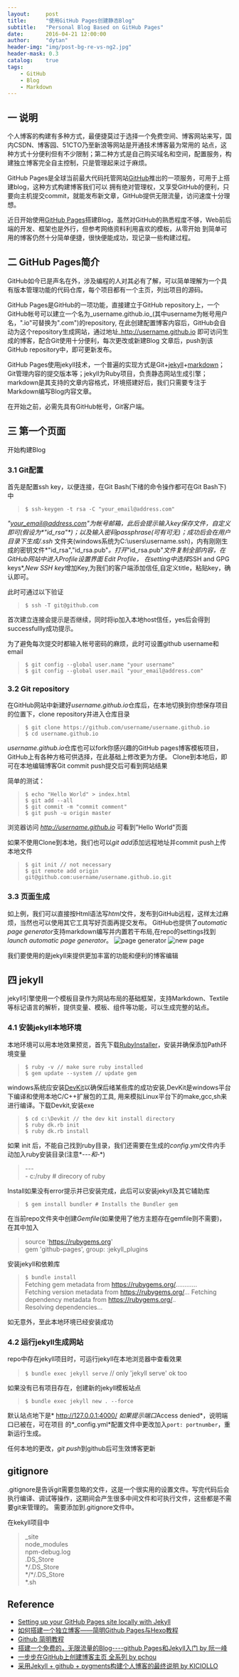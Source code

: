 ```yaml
---
layout:     post
title:      "使用GitHub Pages创建静态Blog"
subtitle:   "Personal Blog Based on GitHub Pages"
date:       2016-04-21 12:00:00
author:     "dytan"
header-img: "img/post-bg-re-vs-ng2.jpg"
header-mask: 0.3
catalog:    true
tags:
    - GitHub
    - Blog
    - Markdown
---
```


<script type="text/javascript" src="http://cdn.mathjax.org/mathjax/latest/MathJax.js?config=default"></script>

## 一 说明

个人博客的构建有多种方式，最便捷莫过于选择一个免费空间、博客网站来写，国内CSDN、博客园、51CTO乃至新浪等网站是开通技术博客最为常用的
站点，这种方式十分便利但有不少限制；第二种方式是自己购买域名和空间，配置服务，构建独立博客完全自主控制，只是管理起来过于麻烦。

GitHub Pages是全球当前最大代码托管网站[GitHub](https://www.github.com)推出的一项服务，可用于上搭建blog，这种方式构建博客我们可以
拥有绝对管理权，又享受GitHub的便利，只要向主机提交commit，就能发布新文章，GitHub提供无限流量，访问速度十分理想。

近日开始使用[GitHub Pages](https://pages.github.com/)搭建Blog，虽然对GitHub的熟悉程度不够，Web前后端的开发、框架也是外行，但参考网络资料利用喜欢的模板，从零开始
到简单可用的博客仍然十分简单便捷，很快便能成功，现记录一些构建过程。

## 二 GitHub Pages简介

GitHub如今已是声名在外，涉及编程的人对其必有了解，可以简单理解为一个具有版本管理功能的代码仓库，每个项目都有一个主页，列出项目的源码。

GitHub Pages是GitHub的一项功能，直接建立于GitHub repository上，一个GitHub帐号可以建立一个名为_username.github.io_(其中username为帐号用户名，".io"可替换为".com")的repository,
在此创建配置博客内容后，GitHub会自动为这个repository生成网站，通过地址_http://username.github.io 即可访问生成的博客，配合Git使用十分便利，每次更改或新建Blog
文章后，push到该GitHub repository中，即可更新发布。

GitHub Pages使用jekyll技术，一个普遍的实现方式是Git+[jekyll](http://jekyllbootstrap.com/usage/jekyll-quick-start.html)+[markdown](http://wowubuntu.com/markdown)；
Git管理内容的提交版本等；jekyll为Ruby项目，负责静态网站生成引擎；markdown是其支持的文章内容格式，环境搭建好后，我们只需要专注于Markdown编写Blog内容文章。

在开始之前，必需先具有GitHub帐号，Git客户端。

## 三 第一个页面

开始构建Blog

### 3.1 Git配置

首先是配置ssh key，以便连接，在Git Bash(下绪的命令操作都可在Git Bash下)中

>`$ ssh-keygen -t rsa -C "your_email@address.com"` 

_"your_email@address.com"_为帐号邮箱，此后会提示输入key保存文件，自定义即可(假设为*"id_rsa"*)；以及输入密码passphrase(可有可无)；成功后会在用户目录下生成_/.ssh_
文件夹(windows系统为C:\users\username\.ssh)，内有刚刚生成的密钥文件*"id_rsa","id_rsa.pub"*。打开*"id_rsa.pub"*文件复制全部内容，在GitHub网站中进入Profile设置界面 Edit Profile，
在setting中选择*SSH and GPG keys*,*New SSH key*增加Key,为我们的客户端添加信任,自定义title，粘贴key，确认即可。

此时可通过以下验证

> `$ ssh -T git@github.com`

首次建立连接会提示是否继续，同时将ip加入本地host信任，yes后会得到successfullly成功提示。

为了避免每次提交时都输入帐号密码的麻烦，此时可设置github username和email

>   `$ git config --global user.name "your username"`           
    `$ git config --global user.mail "your_email@address.com"`
   
### 3.2 Git repository

在GitHub网站中新建好*username.github.io*仓库后，在本地切换到你想保存项目的位置下，clone repository并进入仓库目录

>`$ git clone https://github.com/username/username.github.io`      
 `$ cd username.github.io`
 
*username.github.io*仓库也可以fork你感兴趣的GitHub pages博客模板项目，GitHub上有各种方格可供选择，在此基础上修改更为方便。
Clone到本地后，即可在本地编辑博客Git commit push提交后可看到网站结果

简单的测试：

> `$ echo "Hello World" > index.html`    
  `$ git add --all`    
  `$ git commit -m "commit comment"`    
  `$ git push -u origin master`
 
浏览器访问 *http://username.github.io* 可看到”Hello World"页面

如果不使用Clone到本地，我们也可以*git add*添加远程地址并commit push上传本地文件

> `$ git init // not necessary`    
> `$ git remote add origin git@github.com:username/username.github.io.git`

### 3.3 页面生成

如上例，我们可以直接按Html语法写*html*文件，发布到GitHub远程，这样太过麻烦，当然也可以使用其它工具写好页面再提交发布。
GitHub也提供了*automatic page generator*支持markdown编写并内置若干布局,在repo的settings找到*launch automatic page generator*。
![page generator](/img/post-2016/github_pages/page_generator.jpg)
![new page](/img/post-2016/github_pages/new_page.jpg)

我们要使用的是jekyll来提供更加丰富的功能和便利的博客编辑

## 四 jekyll 

jekyll引擎使用一个模板目录作为网站布局的基础框架，支持Markdown、Textile等标记语言的解析，提供变量、模板、组件等功能，可以生成完整的站点。

### 4.1 安装jekyll本地环境

本地环境可以用本地效果预览，首先下载[RubyInstaller](http://rubyinstaller.org/downloads)，安装并确保添加Path环境变量

> `$ ruby -v // make sure ruby installed`     
  `$ gem update --system // update gem`

windows系统应安装[DevKit](http://rubyinstaller.org/downloads)以确保后绪某些库的成功安装,DevKit是windows平台下编译和使用本地C/C++扩展包的工具,
用来模拟Linux平台下的make,gcc,sh来进行编译。下载Devkit,安装exe

> `$ cd c:\Devkit // the dev kit install directory`    
  `$ ruby dk.rb init`    
  `$ ruby dk.rb install`  
  
如果 init 后，不能自己找到ruby目录，我们还需要在生成的*config.yml*文件内手动加入ruby安装目录(注意*---*和*-*)

> \---    
  \- c:/ruby  # direcory of ruby

Install如果没有error提示并已安装完成，此后可以安装jekyll及其它辅助库

> `$ gem install bundler # Installs the Bundler gem`
 
在当前repo文件夹中创建*Gemfile*(如果使用了他方主题存在gemfile则不需要)，在其中加入

>  source 'https://rubygems.org'    
gem 'github-pages', group: :jekyll_plugins

安装jekyll和依赖库

> `$ bundle install`    
Fetching gem metadata from https://rubygems.org/............    
Fetching version metadata from https://rubygems.org/... 
Fetching dependency metadata from https://rubygems.org/..   
Resolving dependencies...

如无意外，至此本地环境已经安装成功

### 4.2 运行jekyll生成网站

repo中存在jekyll项目时，可运行jekyll在本地浏览器中查看效果

> `$ bundle exec jekyll serve` // only 'jekyll serve' ok too

如果没有已有项目存在，创建新的jekyll模板站点

> `$ bundle exec jekyll new . --force`

默认站点地下是* http://127.0.0.1:4000/ *如果提示端口*Access denied*，说明端口已被在，可在项目
的*\_config.yml*配置文件中更改加入`port: portnumber`，重新运行生成。

任何本地的更改，*git push*到github后可生效博客更新

## gitignore

.gitignore是告诉git需要忽略的文件，这是一个很实用的设置文件。写完代码后会执行编译、调试等操作，这期间会产生很多中间文件和可执行文件，这些都是不需要git来管理的。
需要添加到.gitignore文件中。

在kekyll项目中 

>_site  
node_modules  
npm-debug.log   
.DS_Store            
\*/.DS_Store         
\*/\*/.DS_Store       
\*.sh  


## Reference
- [Setting up your GitHub Pages site locally with Jekyll](https://help.github.com/articles/setting-up-your-github-pages-site-locally-with-jekyll/)
- [如何搭建一个独立博客——简明Github Pages与Hexo教程](http://www.jianshu.com/p/05289a4bc82b2)
- [Github 简明教程](http://www.runoob.com/w3cnote/git-guide.html)
- [搭建一个免费的，无限流量的Blog----github Pages和Jekyll入门 by 阮一峰](http://www.ruanyifeng.com/blog/2012/08/blogging_with_jekyll.html)
- [一步步在GitHub上创建博客主页 全系列 by pchou](http://pchou.info/web-build/2013/01/03/build-github-blog-page-01.html)
- [采用Jekyll + github + pygments构建个人博客的最终说明 by KICIOLLO ](http://www.jianshu.com/p/609e1197754c) 
 


 







